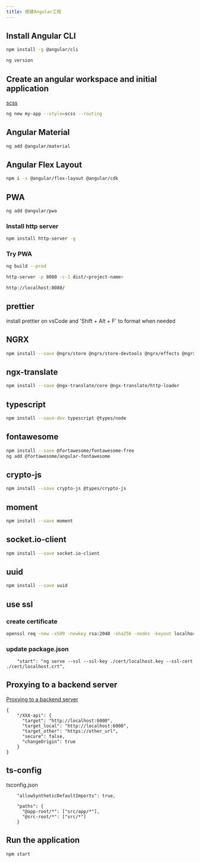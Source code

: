 ```yaml
---
title: 搭建Angular工程
---
```


## Install Angular CLI

```bash
npm install -g @angular/cli

ng version
```

## Create an angular workspace and initial application
[scss](https://sass-lang.com/guide)
```bash
ng new my-app --style=scss --routing
```

## Angular Material

```bash
ng add @angular/material
```

## Angular Flex Layout

```bash
npm i -s @angular/flex-layout @angular/cdk
```

## PWA

```bash
ng add @angular/pwa
```

### Install http server

```bash
npm install http-server -g
```

### Try PWA

```bash
ng build --prod

http-server -p 8080 -c-1 dist/<project-name>

http://localhost:8080/
```

## prettier
install prettier on vsCode and 'Shift + Alt + F' to format when needed

## NGRX
```bash
npm install --save @ngrx/store @ngrx/store-devtools @ngrx/effects @ngrx/router-store
```

## ngx-translate
```bash
npm install --save @ngx-translate/core @ngx-translate/http-loader
```

## typescript
```bash
npm install --save-dev typescript @types/node
```

## fontawesome
```bash
npm install --save @fortawesome/fontawesome-free
ng add @fortawesome/angular-fontawesome
```

## crypto-js
```bash
npm install --save crypto-js @types/crypto-js
```

## moment
```bash
npm install --save moment
```

## socket.io-client
```bash
npm install --save socket.io-client
```

## uuid
```bash
npm install --save uuid
```

## use ssl

### create certificate
```bash
openssl req -new -x509 -newkey rsa:2048 -sha256 -nodes -keyout localhost.key -days 3560 -out localhost.crt -config certificate.cnf
```

### update package.json
```
    "start": "ng serve --ssl --ssl-key ./cert/localhost.key --ssl-cert ./cert/localhost.crt",
```

## Proxying to a backend server
[Proxying to a backend server](https://angular.io/guide/build)

```
{
    "/XXX-api": {
      "target": "http://localhost:6000",
      "target_local": "http://localhost:6000",
      "target_other": "https://other_url",
      "secure": false,
      "changeOrigin": true
    }
}
```

## ts-config

tsconfig.json
```
    "allowSyntheticDefaultImports": true,

    "paths": {
      "@app-root/*": ["src/app/*"],
      "@src-root/*": ["src/*"]
    }
```

## Run the application

```bash
npm start
```
